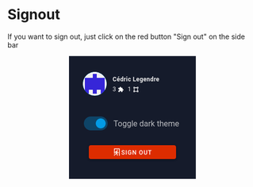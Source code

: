 # Signout

If you want to sign out, just click on the red button "Sign out" on the side bar

<div style="display: flex; justify-content: center">
    <img src="./Signout.png" alt="signout"/>
</div>
